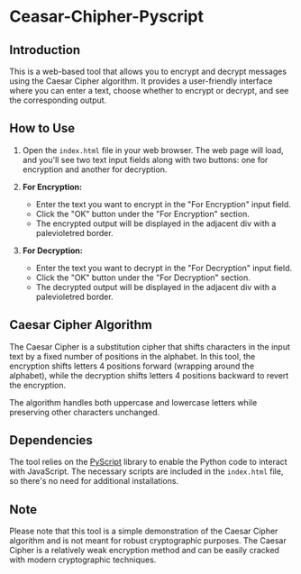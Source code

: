 # Ceasar-Chipher-Pyscript

## Introduction

This is a web-based tool that allows you to encrypt and decrypt messages using the Caesar Cipher algorithm. It provides a user-friendly interface  where you can enter a text, choose whether to encrypt or decrypt, and see the corresponding output.

## How to Use

1. Open the `index.html` file in your web browser. The web page will load, and you'll see two text input fields along with two buttons: one for encryption and another for decryption.

2. **For Encryption:**
   - Enter the text you want to encrypt in the "For Encryption" input field.
   - Click the "OK" button under the "For Encryption" section.
   - The encrypted output will be displayed in the adjacent div with a palevioletred border.

3. **For Decryption:**
   - Enter the text you want to decrypt in the "For Decryption" input field.
   - Click the "OK" button under the "For Decryption" section.
   - The decrypted output will be displayed in the adjacent div with a palevioletred border.

## Caesar Cipher Algorithm

The Caesar Cipher is a substitution cipher that shifts characters in the input text by a fixed number of positions in the alphabet. In this tool, the encryption shifts letters 4 positions forward (wrapping around the alphabet), while the decryption shifts letters 4 positions backward to revert the encryption.

The algorithm handles both uppercase and lowercase letters while preserving other characters unchanged.

## Dependencies

The tool relies on the [PyScript](https://pyscript.net) library to enable the Python code to interact with JavaScript. The necessary scripts are included in the `index.html` file, so there's no need for additional installations.

## Note

Please note that this tool is a simple demonstration of the Caesar Cipher algorithm and is not meant for robust cryptographic purposes. The Caesar Cipher is a relatively weak encryption method and can be easily cracked with modern cryptographic techniques.
